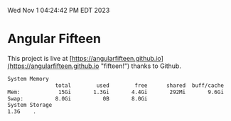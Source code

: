 Wed Nov  1 04:24:42 PM EDT 2023

# Angular Fifteen


This project is live at [https://angularfifteen.github.io](https://angularfifteen.github.io "fifteen!") thanks to Github.

```bash
System Memory
               total        used        free      shared  buff/cache   available
Mem:            15Gi       1.3Gi       4.4Gi       292Mi       9.6Gi        13Gi
Swap:          8.0Gi          0B       8.0Gi
System Storage
1.3G	.

